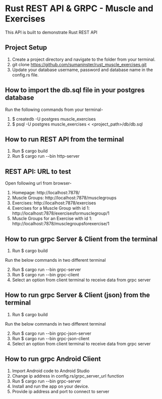 # Rust REST API & GRPC - Muscle and Exercises
This API is built to demonstrate Rust REST API

## Project Setup

1. Create a project directory and navigate to the folder from your terminal.
2. git clone https://github.com/sumaninster/rust_muscle_exercises.git
3. Update your database username, password and database name in the config.rs file.

## How to import the db.sql file in your postgres database

Run the following commands from your terminal-

1. $ createdb -U postgres muscle_exercises
2. $ psql -U postgres muscle_exercises < <project_path>/db/db.sql

## How to run REST API from the terminal

1. Run $ cargo build
2. Run $ cargo run --bin http-server

## REST API: URL to test

Open following url from browser-

1. Homepage: http://localhost:7878/
2. Muscle Groups: http://localhost:7878/musclegroups
3. Exercises: http://localhost:7878/exercises
4. Exercises for a Muscle Group with id 1: http://localhost:7878/exercisesformusclegroup/1
5. Muscle Groups for an Exercise with id 1: http://localhost:7878/musclegroupsforexercise/1

## How to run grpc Server & Client from the terminal

1. Run $ cargo build

Run the below commands in two different terminal

2. Run $ cargo run --bin grpc-server
3. Run $ cargo run --bin grpc-client
4. Select an option from client terminal to receive data from grpc server

## How to run grpc Server & Client (json) from the terminal

1. Run $ cargo build

Run the below commands in two different terminal

2. Run $ cargo run --bin grpc-json-server
3. Run $ cargo run --bin grpc-json-client
4. Select an option from client terminal to receive data from grpc server

## How to run grpc Android Client

1. Import Android code to Android Studio
2. Change ip address in config.rs/grpc_server_url function
3. Run $ cargo run --bin grpc-server
4. Install and run the app on your device.
5. Provide ip address and port to connect to server